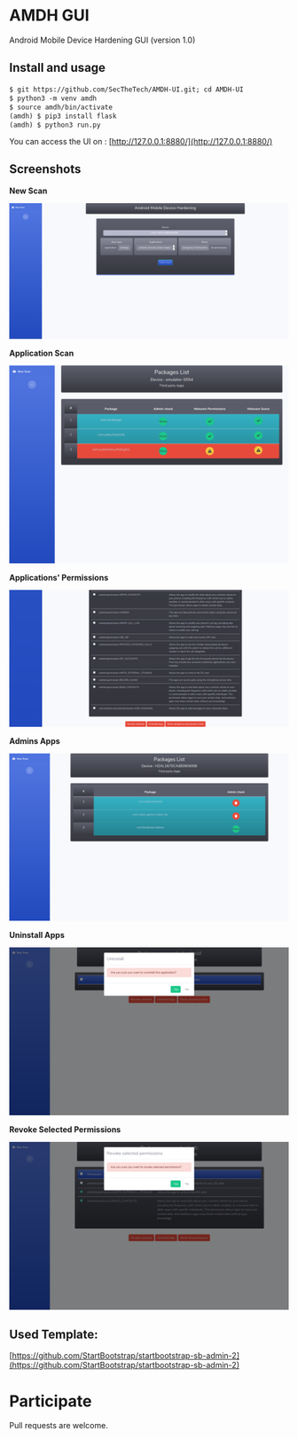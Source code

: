 # AMDH GUI
Android Mobile Device Hardening GUI (version 1.0)


## Install and usage
```
$ git https://github.com/SecTheTech/AMDH-UI.git; cd AMDH-UI
$ python3 -m venv amdh
$ source amdh/bin/activate
(amdh) $ pip3 install flask
(amdh) $ python3 run.py
```

You can access the UI on : [http://127.0.0.1:8880/](http://127.0.0.1:8880/)



## Screenshots

**New Scan**

![New Scan](screenshots/new_scan.png (New Scan))

**Application Scan**

![Application Scan](screenshots/applications_scan.png (Application Scan))


**Applications' Permissions**

![Applications Permissions](screenshots/Apps_perms_actions.png (Applications Permissions))


**Admins Apps**

![Admins Apps](screenshots/admin_apps.png (Admins Apps))


**Uninstall Apps**

![Uninstall Apps](screenshots/Uninstall_app.png (Uninstall Apps))


**Revoke Selected Permissions**

![Revoke Selected Permissions](screenshots/Revoke_selected_permissions.png (Revoke Selected Permissions))


## Used Template:
[https://github.com/StartBootstrap/startbootstrap-sb-admin-2](https://github.com/StartBootstrap/startbootstrap-sb-admin-2)

# Participate 
Pull requests are welcome.